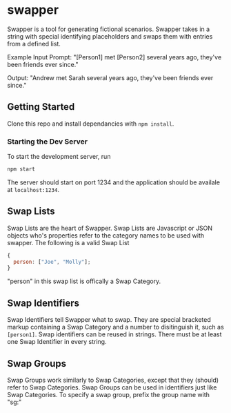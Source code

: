# swapper

Swapper is a tool for generating fictional scenarios. Swapper takes in a string with special identifying placeholders and swaps them with entries from a defined list.

Example
Input Prompt: "[Person1] met [Person2] several years ago, they've been friends ever since."

Output: "Andrew met Sarah several years ago, they've been friends ever since."

## Getting Started

Clone this repo and install dependancies with `npm install`.

### Starting the Dev Server

To start the development server, run

```bash
npm start
```

The server should start on port 1234 and the application should be availale at `localhost:1234`.

## Swap Lists

Swap Lists are the heart of Swapper. Swap Lists are Javascript or JSON objects who's properties refer to the category names to be used with swapper. The following is a valid Swap List

```javascript
{
  person: ["Joe", "Molly"];
}
```

"person" in this swap list is offically a Swap Category.

## Swap Identifiers

Swap Identifiers tell Swapper what to swap. They are special bracketed markup containing a Swap Category and a number to disitinguish it, such as `[person1]`. Swap identifiers can be reused in strings. There must be at least one Swap Identifier in every string.

## Swap Groups

Swap Groups work similarly to Swap Categories, except that they (should) refer to Swap Categories. Swap Groups can be used in identifiers just like Swap Categories. To specify a swap group, prefix the group name with "sg:"
